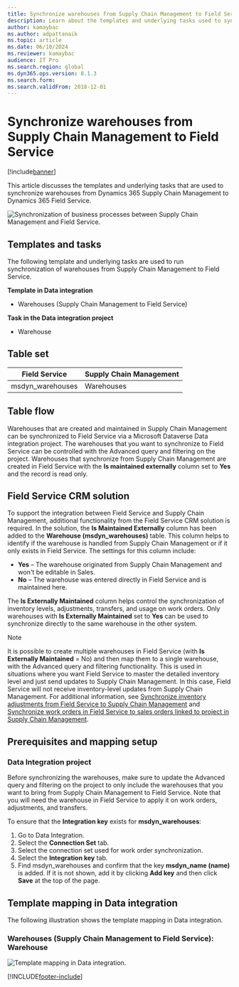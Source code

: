 ```yaml
---
title: Synchronize warehouses from Supply Chain Management to Field Service
description: Learn about the templates and underlying tasks used to synchronize warehouses from Dynamics 365 Supply Chain Management to Dynamics 365 Field Service.
author: kamaybac
ms.author: adpattanaik
ms.topic: article
ms.date: 06/10/2024
ms.reviewer: kamaybac
audience: IT Pro
ms.search.region: global
ms.dyn365.ops.version: 8.1.3
ms.search.form: 
ms.search.validFrom: 2018-12-01
---
```


# Synchronize warehouses from Supply Chain Management to Field Service

[!include[banner](../../../finance/includes/banner.md)]



This article discusses the templates and underlying tasks that are used to synchronize warehouses from Dynamics 365 Supply Chain Management to Dynamics 365 Field Service.

![Synchronization of business processes between Supply Chain Management and Field Service.](../../../supply-chain/sales-marketing/media/FSWarehouseOW.png)

## Templates and tasks
The following template and underlying tasks are used to run synchronization of warehouses from Supply Chain Management to Field Service.

**Template in Data integration**
- Warehouses (Supply Chain Management to Field Service)

**Task in the Data integration project**
- Warehouse

## Table set
| Field Service    | Supply Chain Management                 |
|------------------|----------------------------------------|
| msdyn_warehouses | Warehouses                             |

## Table flow
Warehouses that are created and maintained in Supply Chain Management can be synchronized to Field Service via a Microsoft Dataverse Data integration project. The warehouses that you want to synchronize to Field Service can be controlled with the Advanced query and filtering on the project. Warehouses that synchronize from Supply Chain Management are created in Field Service with the **Is maintained externally** column set to **Yes** and the record is read only.

## Field Service CRM solution
To support the integration between Field Service and Supply Chain Management, additional functionality from the Field Service CRM solution is required. In the solution, the **Is Maintained Externally** column has been added to the **Warehouse (msdyn_warehouses)** table. This column helps to identify if the warehouse is handled from Supply Chain Management or if it only exists in Field Service. The settings for this column include:
- **Yes** – The warehouse originated from Supply Chain Management and won't be editable in Sales.
- **No** – The warehouse was entered directly in Field Service and is maintained here.

The **Is Externally Maintained** column helps control the synchronization of inventory levels, adjustments, transfers, and usage on work orders. Only warehouses with **Is Externally Maintained** set to **Yes** can be used to synchronize directly to the same warehouse in the other system. 

> [!NOTE]
> It is possible to create multiple warehouses in Field Service (with **Is Externally Maintained** = No) and then map them to a single warehouse, with the Advanced query and filtering functionality. This is used in situations where you want Field Service to master the detailed inventory level and just send updates to Supply Chain Management. In this case, Field Service will not receive inventory-level updates from Supply Chain Management. For additional information, see [Synchronize inventory adjustments from Field Service to Supply Chain Management](/dynamics365/unified-operations/supply-chain/sales-marketing/synchronize-inventory-adjustments) and [Synchronize work orders in Field Service to sales orders linked to project in Supply Chain Management](/dynamics365/unified-operations/supply-chain/sales-marketing/field-service-work-order).

## Prerequisites and mapping setup
### Data Integration project
Before synchronizing the warehouses, make sure to update the Advanced query and filtering on the project to only include the warehouses that you want to bring from Supply Chain Management to Field Service. Note that you will need the warehouse in Field Service to apply it on work orders, adjustments, and transfers.  

To ensure that the **Integration key** exists for **msdyn_warehouses**:
1. Go to Data Integration.
2. Select the **Connection Set** tab.
3. Select the connection set used for work order synchronization.
4. Select the **Integration key** tab.
5. Find msdyn_warehouses and confirm that the key **msdyn_name (name)** is added. If it is not shown, add it by clicking **Add key** and then click **Save** at the top of the page.

## Template mapping in Data integration

The following illustration shows the template mapping in Data integration.

### Warehouses (Supply Chain Management to Field Service): Warehouse

![Template mapping in Data integration.](../../../supply-chain/sales-marketing/media/Warehouse1.png)


[!INCLUDE[footer-include](../../../includes/footer-banner.md)]
